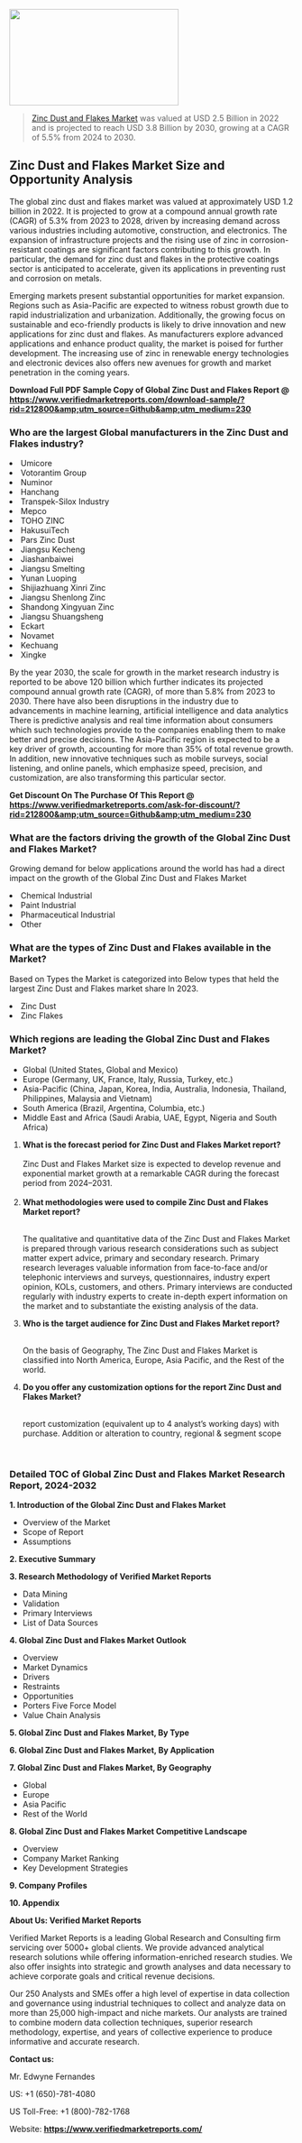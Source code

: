 <img src="https://ffe5etoiles.com/wp-content/uploads/2024/12/MST1-300x171.png" alt="" width="300" height="171" class="alignnone size-medium wp-image-20088" /><blockquote><p><p><a href="https://www.verifiedmarketreports.com/download-sample/?rid=212800&utm_source=Github&utm_medium=230" target="_blank">Zinc Dust and Flakes Market</a> was valued at USD 2.5 Billion in 2022 and is projected to reach USD 3.8 Billion by 2030, growing at a CAGR of 5.5% from 2024 to 2030.</p></blockquote><p><h2>Zinc Dust and Flakes Market Size and Opportunity Analysis</h2> <p>The global zinc dust and flakes market was valued at approximately USD 1.2 billion in 2022. It is projected to grow at a compound annual growth rate (CAGR) of 5.3% from 2023 to 2028, driven by increasing demand across various industries including automotive, construction, and electronics. The expansion of infrastructure projects and the rising use of zinc in corrosion-resistant coatings are significant factors contributing to this growth. In particular, the demand for zinc dust and flakes in the protective coatings sector is anticipated to accelerate, given its applications in preventing rust and corrosion on metals.</p> <p>Emerging markets present substantial opportunities for market expansion. Regions such as Asia-Pacific are expected to witness robust growth due to rapid industrialization and urbanization. Additionally, the growing focus on sustainable and eco-friendly products is likely to drive innovation and new applications for zinc dust and flakes. As manufacturers explore advanced applications and enhance product quality, the market is poised for further development. The increasing use of zinc in renewable energy technologies and electronic devices also offers new avenues for growth and market penetration in the coming years.</p> </p><p class=""><strong>Download Full PDF Sample Copy of Global Zinc Dust and Flakes Report @ <a href="https://www.verifiedmarketreports.com/download-sample/?rid=212800&amp;utm_source=Github&amp;utm_medium=230" target="_blank">https://www.verifiedmarketreports.com/download-sample/?rid=212800&amp;utm_source=Github&amp;utm_medium=230</a></strong></p><h3 id="" class="">Who are the largest Global manufacturers in the Zinc Dust and Flakes industry?</h3><p><li>Umicore</li><li> Votorantim Group</li><li> Numinor</li><li> Hanchang</li><li> Transpek-Silox Industry</li><li> Mepco</li><li> TOHO ZINC</li><li> HakusuiTech</li><li> Pars Zinc Dust</li><li> Jiangsu Kecheng</li><li> Jiashanbaiwei</li><li> Jiangsu Smelting</li><li> Yunan Luoping</li><li> Shijiazhuang Xinri Zinc</li><li> Jiangsu Shenlong Zinc</li><li> Shandong Xingyuan Zinc</li><li> Jiangsu Shuangsheng</li><li> Eckart</li><li> Novamet</li><li> Kechuang</li><li> Xingke</li></p><div class=""><div class="" dir="" data-message-author-role="" data-message-id="" data-message-model-slug=""><div class=""><div class=""><div class=""><div class="" dir="" data-message-author-role="" data-message-id="" data-message-model-slug=""><div class=""><div class=""><p>By the year 2030, the scale for growth in the market research industry is reported to be above 120 billion which further indicates its projected compound annual growth rate (CAGR), of more than 5.8% from 2023 to 2030. There have also been disruptions in the industry due to advancements in machine learning, artificial intelligence and data analytics There is predictive analysis and real time information about consumers which such technologies provide to the companies enabling them to make better and precise decisions. The Asia-Pacific region is expected to be a key driver of growth, accounting for more than 35% of total revenue growth. In addition, new innovative techniques such as mobile surveys, social listening, and online panels, which emphasize speed, precision, and customization, are also transforming this particular sector.</p><p><strong>Get Discount On The Purchase Of This Report @&nbsp; <a href="https://www.verifiedmarketreports.com/ask-for-discount/?rid=212800&amp;utm_source=Github&amp;utm_medium=230" target="_blank">https://www.verifiedmarketreports.com/ask-for-discount/?rid=212800&amp;utm_source=Github&amp;utm_medium=230</a></strong></p></div></div></div></div></div></div></div></div><h3 id="" class="">What are the factors driving the growth of the Global Zinc Dust and Flakes Market?</h3><p id="" class="">Growing demand for below applications around the world has had a direct impact on the growth of the Global Zinc Dust and Flakes Market</p><p id="" class=""><li>Chemical Industrial</li><li> Paint Industrial</li><li> Pharmaceutical Industrial</li><li> Other</li></p><h3 id="" class="">What are the types of Zinc Dust and Flakes available in the Market?</h3><p id="" class="">Based on Types the Market is categorized into Below types that held the largest Zinc Dust and Flakes market share In 2023.</p><p id="" class=""><li>Zinc Dust</li><li> Zinc Flakes</li></p><h3 id="" class="">Which regions are leading the Global Zinc Dust and Flakes Market?</h3><ul><li>Global (United States, Global and Mexico)</li><li>Europe (Germany, UK, France, Italy, Russia, Turkey, etc.)</li><li>Asia-Pacific (China, Japan, Korea, India, Australia, Indonesia, Thailand, Philippines, Malaysia and Vietnam)</li><li>South America (Brazil, Argentina, Columbia, etc.)</li><li>Middle East and Africa (Saudi Arabia, UAE, Egypt, Nigeria and South Africa)</li></ul><p><ol><li><strong>What is the forecast period for Zinc Dust and Flakes Market report?<br /></strong><br /><span data-sheets-root="1" data-sheets-value="{&quot;1&quot;:2,&quot;2&quot;:&quot;XXXX size is expected to develop revenue and exponential market growth at a remarkable CAGR during the forecast period from 2024&ndash;2030.&quot;}" data-sheets-userformat="{&quot;2&quot;:12674,&quot;4&quot;:{&quot;1&quot;:2,&quot;2&quot;:16776960},&quot;10&quot;:2,&quot;11&quot;:0,&quot;15&quot;:&quot;Arial&quot;,&quot;16&quot;:12}">Zinc Dust and Flakes Market size is expected to develop revenue and exponential market growth at a remarkable CAGR during the forecast period from 2024&ndash;2031.</span><br /><br /></li><li><strong>What methodologies were used to compile Zinc Dust and Flakes Market report?<br /><br /></strong><p>The qualitative and quantitative data of the&nbsp;Zinc Dust and Flakes Market is prepared through various research considerations such as subject matter expert advice, primary and secondary research. Primary research leverages valuable information from face-to-face and/or telephonic interviews and surveys, questionnaires, industry expert opinion, KOLs, customers, and others. Primary interviews are conducted regularly with industry experts to create in-depth expert information on the market and to substantiate the existing analysis of the data.&nbsp;</p></li><li><strong>Who is the target audience for Zinc Dust and Flakes Market report?<br /><br /></strong><p>On the basis of Geography, The&nbsp;Zinc Dust and Flakes Market is classified into North America, Europe, Asia Pacific, and the Rest of the world.</p></li><li><strong>Do you offer any customization options for the report Zinc Dust and Flakes Market?<br /><br /></strong><p>report customization (equivalent up to 4 analyst&rsquo;s working days) with purchase. Addition or alteration to country, regional &amp; segment scope</p><p>&nbsp;</p></li></ol></p><h3 id="" class="">Detailed TOC of Global Zinc Dust and Flakes Market Research Report, 2024-2032</h3><p id="" class=""><strong>1. Introduction of the Global Zinc Dust and Flakes Market</strong></p><ul><li>Overview of the Market</li><li>Scope of Report</li><li>Assumptions</li></ul><p id="" class=""><strong>2. Executive Summary</strong></p><p id="" class=""><strong>3. Research Methodology of&nbsp;Verified Market Reports</strong></p><ul><li>Data Mining</li><li>Validation</li><li>Primary Interviews</li><li>List of Data Sources</li></ul><p id="" class=""><strong>4. Global Zinc Dust and Flakes Market Outlook</strong></p><ul><li>Overview</li><li>Market Dynamics</li><li>Drivers</li><li>Restraints</li><li>Opportunities</li><li>Porters Five Force Model</li><li>Value Chain Analysis</li></ul><p id="" class=""><strong>5. Global Zinc Dust and Flakes Market, By&nbsp;Type</strong></p><p id="" class=""><strong>6. Global Zinc Dust and Flakes Market, By Application</strong></p><p id="" class=""><strong>7. Global Zinc Dust and Flakes Market, By Geography</strong></p><ul><li>Global</li><li>Europe</li><li>Asia Pacific</li><li>Rest of the World</li></ul><p id="" class=""><strong>8. Global Zinc Dust and Flakes Market Competitive Landscape</strong></p><ul><li>Overview</li><li>Company Market Ranking</li><li>Key Development Strategies</li></ul><p id="" class=""><strong>9. Company Profiles</strong></p><p id="" class=""><strong>10. Appendix</strong></p><p id="" class=""><strong>About Us: Verified Market Reports</strong></p><p id="" class="">Verified Market Reports is a leading Global Research and Consulting firm servicing over 5000+ global clients. We provide advanced analytical research solutions while offering information-enriched research studies. We also offer insights into strategic and growth analyses and data necessary to achieve corporate goals and critical revenue decisions.</p><p id="" class="">Our 250 Analysts and SMEs offer a high level of expertise in data collection and governance using industrial techniques to collect and analyze data on more than 25,000 high-impact and niche markets. Our analysts are trained to combine modern data collection techniques, superior research methodology, expertise, and years of collective experience to produce informative and accurate research.</p><p id="" class=""><strong>Contact us:</strong></p><p id="" class="">Mr. Edwyne Fernandes</p><p id="" class="">US: +1 (650)-781-4080</p><p id="" class="">US Toll-Free: +1 (800)-782-1768</p><p id="" class="">Website: <a target="" data-test-app-aware-link=""><strong>https://www.verifiedmarketreports.com/</strong></a></p>
